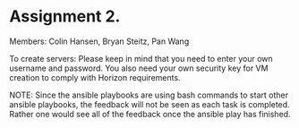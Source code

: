 # Assignment 2.

Members: Colin Hansen, Bryan Steitz, Pan Wang


To create servers: Please keep in mind that you need to enter your own username and password. You also need your own security key for VM creation to comply with Horizon requirements.

NOTE: Since the ansible playbooks are using bash commands to start other ansible playbooks, the feedback will not be seen as each task is completed. Rather one would see all of the feedback once the ansible play has finished.
